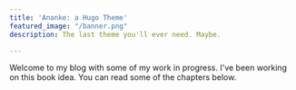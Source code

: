 ```yaml
---
title: 'Ananke: a Hugo Theme'
featured_image: "/banner.png"
description: The last theme you'll ever need. Maybe.

---
```

Welcome to my blog with some of my work in progress. I've been working on this book idea. You can read some of the chapters below.